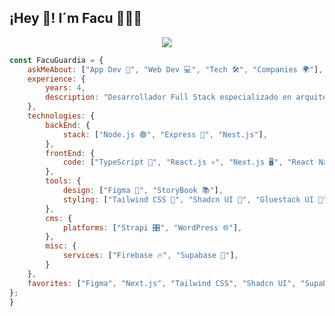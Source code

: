 ## ¡Hey 👋! I´m Facu 👨🏻‍💻
<p align="center">  
  <img src="(https://i.postimg.cc/CLwRvbsZ/man-stares-intently-computer-screen-dark-night-copy-space.jpg)" />
</p>



```js
const FacuGuardia = {    
    askMeAbout: ["App Dev 📱", "Web Dev 💻", "Tech 🛠️", "Companies 🌍"],
    experience: {
        years: 4,
        description: "Desarrollador Full Stack especializado en arquitectura Frontend y desarrollo de soluciones SaaS."
    },
    technologies: {
        backEnd: {
            stack: ["Node.js 🟢", "Express 🚀", "Nest.js"],
        },
        frontEnd: {
            code: ["TypeScript 🔷", "React.js ⚛️", "Next.js 🖥️", "React Native 📱"],
        },
        tools: {
            design: ["Figma 🎨", "StoryBook 📚"],
            styling: ["Tailwind CSS 🌈", "Shadcn UI 💎", "Gluestack UI 🔧"],
        },
        cms: {
            platforms: ["Strapi 🎛️", "WordPress 🌐"],
        },
        misc: {
            services: ["Firebase 🔥", "Supabase 🕺"],
        }
    },
    favorites: ["Figma", "Next.js", "Tailwind CSS", "Shadcn UI", "Supabase", "Vercel"],
};
}
```

